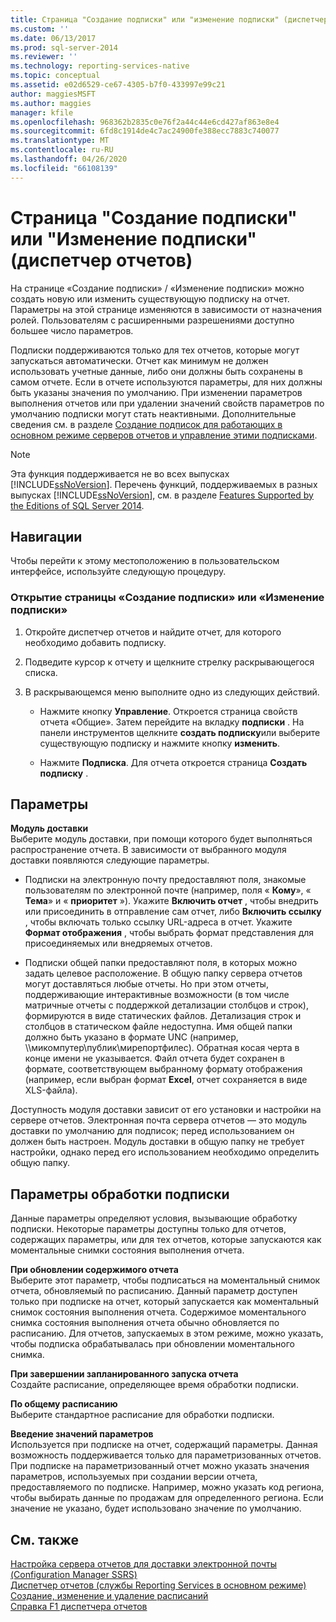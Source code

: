 ```yaml
---
title: Страница "Создание подписки" или "изменение подписки" (диспетчер отчетов) | Документация Майкрософт
ms.custom: ''
ms.date: 06/13/2017
ms.prod: sql-server-2014
ms.reviewer: ''
ms.technology: reporting-services-native
ms.topic: conceptual
ms.assetid: e02d6529-ce67-4305-b7f0-433997e99c21
author: maggiesMSFT
ms.author: maggies
manager: kfile
ms.openlocfilehash: 968362b2835c0e76f2a44c44e6cd427af863e8e4
ms.sourcegitcommit: 6fd8c1914de4c7ac24900fe388ecc7883c740077
ms.translationtype: MT
ms.contentlocale: ru-RU
ms.lasthandoff: 04/26/2020
ms.locfileid: "66108139"
---
```

# <a name="new-subscription-or-edit-subscription-page-report-manager"></a>Страница "Создание подписки" или "Изменение подписки" (диспетчер отчетов)
  На странице «Создание подписки» / «Изменение подписки» можно создать новую или изменить существующую подписку на отчет. Параметры на этой странице изменяются в зависимости от назначения ролей. Пользователям с расширенными разрешениями доступно большее число параметров.  
  
 Подписки поддерживаются только для тех отчетов, которые могут запускаться автоматически. Отчет как минимум не должен использовать учетные данные, либо они должны быть сохранены в самом отчете. Если в отчете используются параметры, для них должны быть указаны значения по умолчанию. При изменении параметров выполнения отчетов или при удалении значений свойств параметров по умолчанию подписки могут стать неактивными. Дополнительные сведения см. в разделе [Создание подписок для работающих в основном режиме серверов отчетов и управление этими подписками](../../2014/reporting-services/create-manage-subscriptions-native-mode-report-servers.md).  
  
> [!NOTE]  
>  Эта функция поддерживается не во всех выпусках [!INCLUDE[ssNoVersion](../includes/ssnoversion-md.md)]. Перечень функций, поддерживаемых в разных выпусках [!INCLUDE[ssNoVersion](../includes/ssnoversion-md.md)], см. в разделе [Features Supported by the Editions of SQL Server 2014](../../2014/getting-started/features-supported-by-the-editions-of-sql-server-2014.md).  
  
## <a name="navigation"></a>Навигации  
 Чтобы перейти к этому местоположению в пользовательском интерфейсе, используйте следующую процедуру.  
  
### <a name="to-open-the-new-subscription-or-edit-subscription-page"></a>Открытие страницы «Создание подписки» или «Изменение подписки»  
  
1.  Откройте диспетчер отчетов и найдите отчет, для которого необходимо добавить подписку.  
  
2.  Подведите курсор к отчету и щелкните стрелку раскрывающегося списка.  
  
3.  В раскрывающемся меню выполните одно из следующих действий.  
  
    -   Нажмите кнопку **Управление**. Откроется страница свойств отчета «Общие». Затем перейдите на вкладку **подписки** . На панели инструментов щелкните **создать подписку**или выберите существующую подписку и нажмите кнопку **изменить**.  
  
    -   Нажмите **Подписка**. Для отчета откроется страница **Создать подписку** .  
  
## <a name="options"></a>Параметры  
 **Модуль доставки**  
 Выберите модуль доставки, при помощи которого будет выполняться распространение отчета. В зависимости от выбранного модуля доставки появляются следующие параметры.  
  
-   Подписки на электронную почту предоставляют поля, знакомые пользователям по электронной почте (например, поля « **Кому**», « **Тема**» и « **приоритет** »). Укажите **Включить отчет** , чтобы внедрить или присоединить в отправление сам отчет, либо **Включить ссылку** , чтобы включать только ссылку URL-адреса в отчет. Укажите **Формат отображения** , чтобы выбрать формат представления для присоединяемых или внедряемых отчетов.  
  
-   Подписки общей папки предоставляют поля, в которых можно задать целевое расположение. В общую папку сервера отчетов могут доставляться любые отчеты. Но при этом отчеты, поддерживающие интерактивные возможности (в том числе матричные отчеты с поддержкой детализации столбцов и строк), формируются в виде статических файлов. Детализация строк и столбцов в статическом файле недоступна. Имя общей папки должно быть указано в формате UNC (например, \\\микомпутер\публик\мирепортфилес). Обратная косая черта в конце имени не указывается. Файл отчета будет сохранен в формате, соответствующем выбранному формату отображения (например, если выбран формат **Excel**, отчет сохраняется в виде XLS-файла).  
  
 Доступность модуля доставки зависит от его установки и настройки на сервере отчетов. Электронная почта сервера отчетов — это модуль доставки по умолчанию для подписок; перед использованием он должен быть настроен. Модуль доставки в общую папку не требует настройки, однако перед его использованием необходимо определить общую папку.  
  
## <a name="subscription-processing-options"></a>Параметры обработки подписки  
 Данные параметры определяют условия, вызывающие обработку подписки. Некоторые параметры доступны только для отчетов, содержащих параметры, или для тех отчетов, которые запускаются как моментальные снимки состояния выполнения отчета.  
  
 **При обновлении содержимого отчета**  
 Выберите этот параметр, чтобы подписаться на моментальный снимок отчета, обновляемый по расписанию. Данный параметр доступен только при подписке на отчет, который запускается как моментальный снимок состояния выполнения отчета. Содержимое моментального снимка состояния выполнения отчета обычно обновляется по расписанию. Для отчетов, запускаемых в этом режиме, можно указать, чтобы подписка обрабатывалась при обновлении моментального снимка.  
  
 **При завершении запланированного запуска отчета**  
 Создайте расписание, определяющее время обработки подписки.  
  
 **По общему расписанию**  
 Выберите стандартное расписание для обработки подписки.  
  
 **Введение значений параметров**  
 Используется при подписке на отчет, содержащий параметры. Данная возможность поддерживается только для параметризованных отчетов. При подписке на параметризованный отчет можно указать значения параметров, используемых при создании версии отчета, предоставляемого по подписке. Например, можно указать код региона, чтобы выбирать данные по продажам для определенного региона. Если значение не указано, будет использовано значение по умолчанию.  
  
## <a name="see-also"></a>См. также  
 [Настройка сервера отчетов для доставки электронной почты &#40;Configuration Manager SSRS&#41;](../../2014/sql-server/install/configure-a-report-server-for-e-mail-delivery-ssrs-configuration-manager.md)   
 [Диспетчер отчетов (службы Reporting Services в основном режиме)](../../2014/reporting-services/report-manager-ssrs-native-mode.md)   
 [Создание, изменение и удаление расписаний](subscriptions/create-modify-and-delete-schedules.md)   
 [Справка F1 диспетчера отчетов](../../2014/reporting-services/report-manager-f1-help.md)  
  
  
